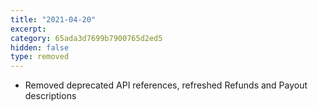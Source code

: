 ```yaml
---
title: "2021-04-20"
excerpt:
category: 65ada3d7699b7900765d2ed5
hidden: false
type: removed
---
```


* Removed deprecated API references, refreshed Refunds and Payout descriptions
